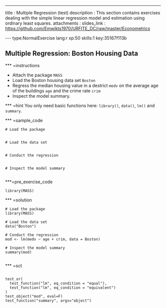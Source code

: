 ---
title       : Multiple Regression (test)
description : This section contains exercises dealing with the simple linear regression model and estimation using ordinary least squares. 
attachments :
  slides_link : https://github.com/Emwikts1970/URFITE_DC/raw/master/Econometrics

--- type:NormalExercise lang:r xp:50 skills:1 key:35167f113b
## Multiple Regression: Boston Housing Data

*** =instructions
- Attach the package `MASS`
- Load the Boston housing data set `Boston`
- Regress the median housing value in a destrict `medv` on the average age of the buildings `age` and the crime rate `crim`
- Inspect the model summary.

*** =hint
You only need basic functions here: `library()`, `data()`, `lm()` and `summary`.

*** =sample_code
```{r}
# Load the package


# Load the data set   


# Conduct the regression


# Inspect the model summary


```

***=pre_exercise_code
```{r}
library(MASS)
```

*** =solution
```{r}
# Load the package
library(MASS)

# Load the data set   
data("Boston")

# Conduct the regression
mod <- lm(medv ~ age + crim, data = Boston)

# Inspect the model summary
summary(mod)


```


*** =sct
```{r}

test_or(
  test_function("lm", eq_condition = "equal"),
  test_function("lm", eq_condition = "equivalent")
)
test_object("mod", eval=F)
test_function("summary", args="object")
```
